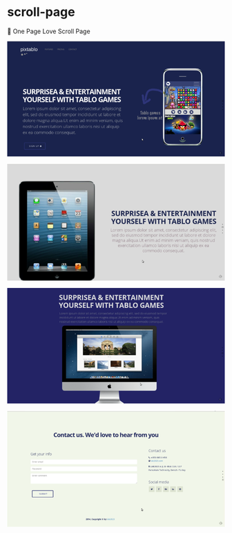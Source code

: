 scroll-page
===========

:purple_heart:  One Page Love Scroll Page

![home-page](source/images/capture_image-home.png)

![home-page](source/images/capture_image-2.png)

![home-page](source/images/capture_image-3.png)

![home-page](source/images/capture_image-4.png)
